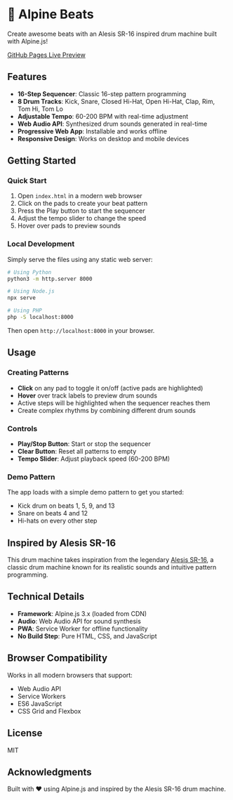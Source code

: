 # 🥁 Alpine Beats

Create awesome beats with an Alesis SR-16 inspired drum machine built with Alpine.js!

[GitHub Pages Live Preview](https://wclaytor.github.io/alpine-beats/index.html)

## Features

- **16-Step Sequencer**: Classic 16-step pattern programming
- **8 Drum Tracks**: Kick, Snare, Closed Hi-Hat, Open Hi-Hat, Clap, Rim, Tom Hi, Tom Lo
- **Adjustable Tempo**: 60-200 BPM with real-time adjustment
- **Web Audio API**: Synthesized drum sounds generated in real-time
- **Progressive Web App**: Installable and works offline
- **Responsive Design**: Works on desktop and mobile devices

## Getting Started

### Quick Start

1. Open `index.html` in a modern web browser
2. Click on the pads to create your beat pattern
3. Press the Play button to start the sequencer
4. Adjust the tempo slider to change the speed
5. Hover over pads to preview sounds

### Local Development

Simply serve the files using any static web server:

```bash
# Using Python
python3 -m http.server 8000

# Using Node.js
npx serve

# Using PHP
php -S localhost:8000
```

Then open `http://localhost:8000` in your browser.

## Usage

### Creating Patterns

- **Click** on any pad to toggle it on/off (active pads are highlighted)
- **Hover** over track labels to preview drum sounds
- Active steps will be highlighted when the sequencer reaches them
- Create complex rhythms by combining different drum sounds

### Controls

- **Play/Stop Button**: Start or stop the sequencer
- **Clear Button**: Reset all patterns to empty
- **Tempo Slider**: Adjust playback speed (60-200 BPM)

### Demo Pattern

The app loads with a simple demo pattern to get you started:
- Kick drum on beats 1, 5, 9, and 13
- Snare on beats 4 and 12
- Hi-hats on every other step

## Inspired by Alesis SR-16

This drum machine takes inspiration from the legendary [Alesis SR-16](https://www.alesisdrums.com/multipads-and-drum-machines/sr-16/), a classic drum machine known for its realistic sounds and intuitive pattern programming.

## Technical Details

- **Framework**: Alpine.js 3.x (loaded from CDN)
- **Audio**: Web Audio API for sound synthesis
- **PWA**: Service Worker for offline functionality
- **No Build Step**: Pure HTML, CSS, and JavaScript

## Browser Compatibility

Works in all modern browsers that support:
- Web Audio API
- Service Workers
- ES6 JavaScript
- CSS Grid and Flexbox

## License

MIT

## Acknowledgments

Built with ❤️ using Alpine.js and inspired by the Alesis SR-16 drum machine.

